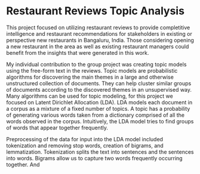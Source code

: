 # Restaurant Reviews Topic Analysis

This project focused on utilizing restaurant reviews to provide completitive intelligence and restaurant recommendations for stakeholders in existing or perspective new restaurants in Bangaluru, India. Those considering opening a new restaurant in the area as well as existing restaurant managers could benefit from the insights that were generated in this work.

My individual contribution to the group project was creating topic models using the free-form text in the reviews. Topic models are probabilistic algorithms for discovering the main themes in a large and otherwise unstructured collection of documents. They can help cluster similar groups of documents according to the discovered themes in an unsupervised way. Many algorithms can be used for topic modeling, for this project we focused on Latent Dirichlet Allocation (LDA). LDA models each document in a corpus as a mixture of a fixed number of topics. A topic has a probability of generating various words taken from a dictionary comprised of all the words observed in the corpus. Intuitively, the LDA model tries to find groups of words that appear together frequently.

Preprocessing of the data for input into the LDA model included tokenization and removing stop words, creation of bigrams, and lemmatization. Tokenization splits the text into sentences and the sentences into words. Bigrams allow us to capture two words frequently occurring together. And
